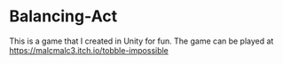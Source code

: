 # Balancing-Act

This is a game that I created in Unity for fun. The game can be played at https://malcmalc3.itch.io/tobble-impossible
